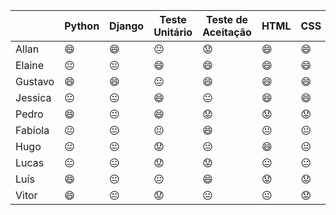 |         | Python         | Django         | Teste Unitário | Teste de Aceitação | HTML           | CSS | Git |
|---------|----------------|----------------|----------------|--------------------|----------------|-----|-----|
| Allan   | :smile: | :smile: | :neutral_face: |  :worried: | :smile: | :smile: | :smile: |
| Elaine  | :neutral_face: | :neutral_face: | :smile: |  :smile: | :smile: | :smile: | :smile: |
| Gustavo | :smile: | :smile: | :neutral_face: |  :smile: | :smile: | :smile: | :smile: |
| Jessica | :neutral_face: | :neutral_face: | :smile: |  :neutral_face: | :smile: | :smile: | :smile: |
| Pedro   | :smile: | :neutral_face: | :smile: |  :worried: | :worried: | :worried: | :smile: |
| Fabíola | :neutral_face: | :neutral_face: | :neutral_face: |  :smile: | :neutral_face: | :neutral_face: | :neutral_face: |
| Hugo    | :neutral_face: | :neutral_face: | :worried: |  :neutral_face: | :smile: | :neutral_face: | :smile: |
| Lucas   | :neutral_face: | :neutral_face: | :worried: |  :worried: | :neutral_face: | :neutral_face: | :smile: |
| Luís    | :smile: | :neutral_face: | :neutral_face: |  :smile: | :worried: | :worried: | :neutral_face: |
| Vitor   | :smile: | :neutral_face: | :worried: |  :neutral_face: | :neutral_face: | :worried: | :neutral_face: |